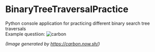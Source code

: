 # BinaryTreeTraversalPractice  
  
Python console application for practicing different binary search tree traversals  
Example questiion:
![carbon](https://user-images.githubusercontent.com/39961970/201183924-37b9b5b7-e538-4f75-add9-976231949a15.png)

*(Image generated by https://carbon.now.sh/)*
